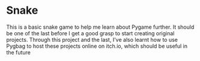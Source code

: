# Snake
This is a basic snake game to help me learn about Pygame further. It should be one of the last before I get a good grasp to start creating original projects.
Through this project and the last, I've also learnt how to use Pygbag to host these projects online on itch.io, which should be useful in the future
